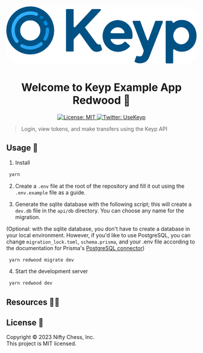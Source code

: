<h1 align="center"><img width="600" style="border-radius: 30px;" src="https://raw.githubusercontent.com/UseKeyp/.github/main/Keyp-Logo-Color.svg"/></h1>
<h1 align="center">Welcome to Keyp Example App Redwood 👋</h1>
<p align="center">
  <a href="#" target="_blank">
    <img alt="License: MIT" src="https://img.shields.io/badge/License-MIT-blue.svg" />
  </a>
  <a href="https://twitter.com/UseKeyp" target="_blank">
    <img alt="Twitter: UseKeyp" src="https://img.shields.io/twitter/follow/UseKeyp.svg?style=social" />
  </a>
</p>

> Login, view tokens, and make transfers using the Keyp API

## Usage 📖

1. Install

```bash
 yarn
```

2. Create a `.env` file at the root of the repository and fill it out using the `.env.example` file as a guide.

3. Generate the sqlite database with the following script; this will create a `dev.db` file in the `api/db` directory.
   You can choose any name for the migration.

(Optional: with the sqlite database, you don't have to create a database in your local environment.
However, if you'd like to use PostgreSQL, you can change `migration_lock.toml`, `schema.prisma`, and your .env file
according to the documentation for
Prisma's [PostgreSQL connector](https://www.prisma.io/docs/concepts/database-connectors/postgresql))

```bash
 yarn redwood migrate dev
```

4. Start the development server

```bash
 yarn redwood dev
```

## Resources 🧑‍💻

## License 📝

Copyright © 2023 Nifty Chess, Inc.<br />
This project is MIT licensed.

[sponsor-keyp]: https://UseKeyp.com
